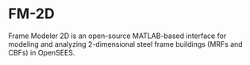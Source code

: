 # FM-2D
Frame Modeler 2D is an open-source MATLAB-based interface for modeling and analyzing 2-dimensional steel frame buildings (MRFs and CBFs) in OpenSEES.
